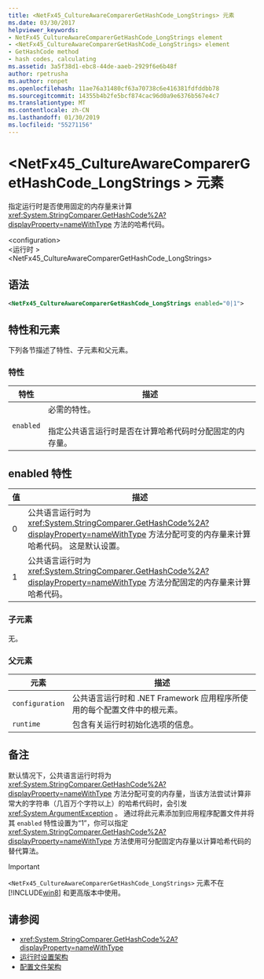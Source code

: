 ```yaml
---
title: <NetFx45_CultureAwareComparerGetHashCode_LongStrings> 元素
ms.date: 03/30/2017
helpviewer_keywords:
- NetFx45_CultureAwareComparerGetHashCode_LongStrings element
- <NetFx45_CultureAwareComparerGetHashCode_LongStrings> element
- GetHashCode method
- hash codes, calculating
ms.assetid: 3a5f38d1-ebc8-44de-aaeb-2929f6e6b48f
author: rpetrusha
ms.author: ronpet
ms.openlocfilehash: 11ae76a31480cf63a70738c6e416381fdfddbb78
ms.sourcegitcommit: 14355b4b2fe5bcf874cac96d0a9e6376b567e4c7
ms.translationtype: MT
ms.contentlocale: zh-CN
ms.lasthandoff: 01/30/2019
ms.locfileid: "55271156"
---
```

# <a name="netfx45cultureawarecomparergethashcodelongstrings-element"></a>\<NetFx45_CultureAwareComparerGetHashCode_LongStrings > 元素
指定运行时是否使用固定的内存量来计算 <xref:System.StringComparer.GetHashCode%2A?displayProperty=nameWithType> 方法的哈希代码。  
  
 \<configuration>  
\<运行时 >  
<NetFx45_CultureAwareComparerGetHashCode_LongStrings>  
  
## <a name="syntax"></a>语法  
  
```xml
<NetFx45_CultureAwareComparerGetHashCode_LongStrings enabled="0|1">  
```  
  
## <a name="attributes-and-elements"></a>特性和元素  
 下列各节描述了特性、子元素和父元素。  
  
### <a name="attributes"></a>特性  
  
|特性|描述|  
|---------------|-----------------|  
|`enabled`|必需的特性。<br /><br /> 指定公共语言运行时是否在计算哈希代码时分配固定的内存量。|  
  
## <a name="enabled-attribute"></a>enabled 特性  
  
|值|描述|  
|-----------|-----------------|  
|0|公共语言运行时为 <xref:System.StringComparer.GetHashCode%2A?displayProperty=nameWithType> 方法分配可变的内存量来计算哈希代码。 这是默认设置。|  
|1|公共语言运行时为 <xref:System.StringComparer.GetHashCode%2A?displayProperty=nameWithType> 方法分配固定的内存量来计算哈希代码。|  
  
### <a name="child-elements"></a>子元素  
 无。  
  
### <a name="parent-elements"></a>父元素  
  
|元素|描述|  
|-------------|-----------------|  
|`configuration`|公共语言运行时和 .NET Framework 应用程序所使用的每个配置文件中的根元素。|  
|`runtime`|包含有关运行时初始化选项的信息。|  
  
## <a name="remarks"></a>备注  
 默认情况下，公共语言运行时将为 <xref:System.StringComparer.GetHashCode%2A?displayProperty=nameWithType> 方法分配可变的内存量，当该方法尝试计算非常大的字符串（几百万个字符以上）的哈希代码时，会引发 <xref:System.ArgumentException> 。 通过将此元素添加到应用程序配置文件并将其 `enabled` 特性设置为“1”，你可以指定 <xref:System.StringComparer.GetHashCode%2A?displayProperty=nameWithType> 方法使用可分配固定内存量以计算哈希代码的替代算法。  
  
> [!IMPORTANT]
>  `<NetFx45_CultureAwareComparerGetHashCode_LongStrings>` 元素不在 [!INCLUDE[win8](../../../../../includes/win8-md.md)] 和更高版本中使用。  
  
## <a name="see-also"></a>请参阅
- <xref:System.StringComparer.GetHashCode%2A?displayProperty=nameWithType>
- [运行时设置架构](../../../../../docs/framework/configure-apps/file-schema/runtime/index.md)
- [配置文件架构](../../../../../docs/framework/configure-apps/file-schema/index.md)
